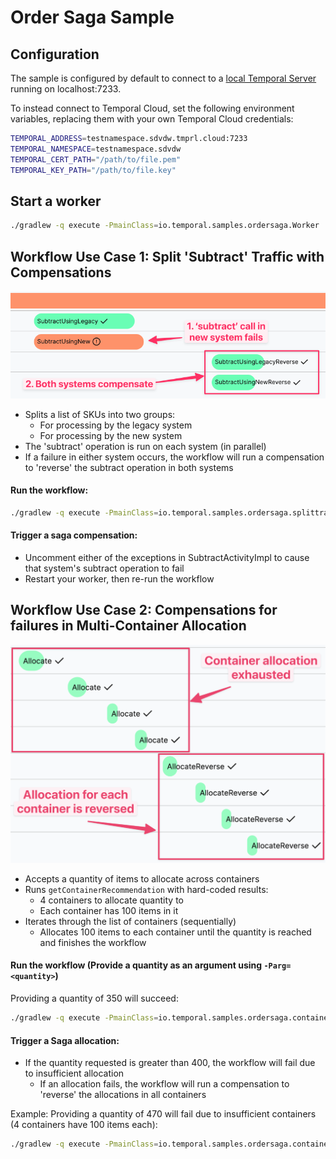 # Order Saga Sample

## Configuration

The sample is configured by default to connect to a [local Temporal Server](https://docs.temporal.io/cli#starting-the-temporal-server) running on localhost:7233.

To instead connect to Temporal Cloud, set the following environment variables, replacing them with your own Temporal Cloud credentials:

```bash
TEMPORAL_ADDRESS=testnamespace.sdvdw.tmprl.cloud:7233
TEMPORAL_NAMESPACE=testnamespace.sdvdw
TEMPORAL_CERT_PATH="/path/to/file.pem"
TEMPORAL_KEY_PATH="/path/to/file.key"
````

## Start a worker

```bash
./gradlew -q execute -PmainClass=io.temporal.samples.ordersaga.Worker
```

## Workflow Use Case 1: Split 'Subtract' Traffic with Compensations

![Temporal UI for Compensation Subtract Workflow](./compensation-subtract.png)

* Splits a list of SKUs into two groups:
  * For processing by the legacy system
  * For processing by the new system
* The 'subtract' operation is run on each system (in parallel)
* If a failure in either system occurs, the workflow will run a compensation to 'reverse' the subtract operation in both systems

#### Run the workflow:
```bash
./gradlew -q execute -PmainClass=io.temporal.samples.ordersaga.splittrafficsubtract.Caller
```

#### Trigger a saga compensation:
* Uncomment either of the exceptions in SubtractActivityImpl to cause that system's subtract operation to fail
* Restart your worker, then re-run the workflow

## Workflow Use Case 2: Compensations for failures in Multi-Container Allocation

![Temporal UI for Compensation Allocate Workflow](./compensation-allocate.png)

* Accepts a quantity of items to allocate across containers
* Runs `getContainerRecommendation` with hard-coded results:
  * 4 containers to allocate quantity to
  * Each container has 100 items in it
* Iterates through the list of containers (sequentially)
  * Allocates 100 items to each container until the quantity is reached and finishes the workflow

#### Run the workflow (Provide a quantity as an argument using `-Parg=<quantity>`)

Providing a quantity of 350 will succeed:
```bash
./gradlew -q execute -PmainClass=io.temporal.samples.ordersaga.containerallocation.Caller -Parg=350
```

#### Trigger a Saga allocation:
* If the quantity requested is greater than 400, the workflow will fail due to insufficient allocation
  * If an allocation fails, the workflow will run a compensation to 'reverse' the allocations in all containers

Example: Providing a quantity of 470 will fail due to insufficient containers (4 containers have 100 items each):
```bash
./gradlew -q execute -PmainClass=io.temporal.samples.ordersaga.containerallocation.Caller -Parg=350
```